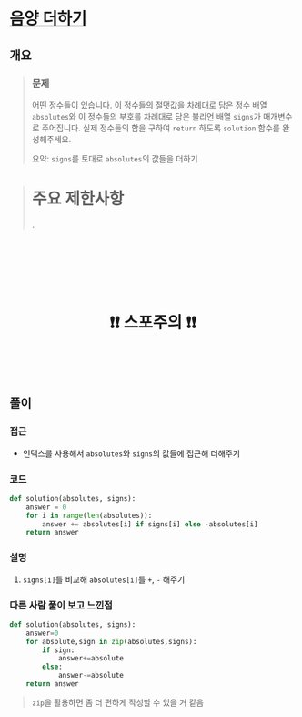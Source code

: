 # [음양 더하기](https://school.programmers.co.kr/learn/courses/30/lessons/76501)

## 개요
> ### 문제
> 어떤 정수들이 있습니다. 이 정수들의 절댓값을 차례대로 담은 정수 배열 `absolutes`와 이 정수들의 부호를 차례대로 담은 불리언 배열 `signs`가 매개변수로 주어집니다. 실제 정수들의 합을 구하여 `return` 하도록 `solution` 함수를 완성해주세요.
>
> 요약: `signs`를 토대로 `absolutes`의 값들을 더하기

> # 주요 제한사항
> .

<h1 align="center"><br><br><br>❗️❗️ 스포주의 ❗️❗️<br><br><br></h1>

## 풀이
### 접근
- 인덱스를 사용해서 `absolutes`와 `signs`의 값들에 접근해 더해주기

### 코드
```python
def solution(absolutes, signs):
    answer = 0
    for i in range(len(absolutes)):
        answer += absolutes[i] if signs[i] else -absolutes[i]
    return answer
```

### 설명
1. `signs[i]`를 비교해 `absolutes[i]`를 `+`, `-` 해주기

### 다른 사람 풀이 보고 느낀점
```python
def solution(absolutes, signs):
    answer=0
    for absolute,sign in zip(absolutes,signs):
        if sign:
            answer+=absolute
        else:
            answer-=absolute
    return answer
```
> `zip`을 활용하면 좀 더 편하게 작성할 수 있을 거 같음
